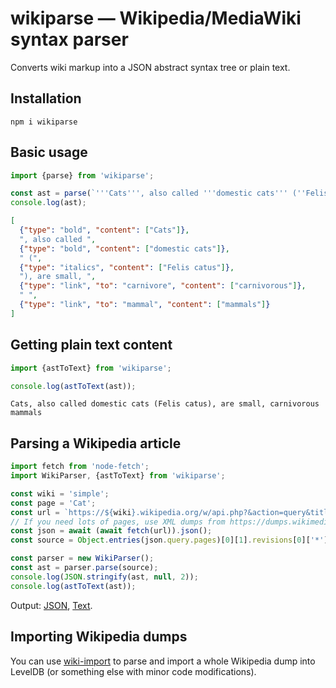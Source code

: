 # wikiparse — Wikipedia/MediaWiki syntax parser

Converts wiki markup into a JSON abstract syntax tree or plain text.

## Installation

```
npm i wikiparse
```

## Basic usage

```javascript
import {parse} from 'wikiparse';

const ast = parse(`'''Cats''', also called '''domestic cats''' (''Felis catus''), are small, [[carnivore|carnivorous]] [[mammal]]s`);
console.log(ast);
```

```json
[
  {"type": "bold", "content": ["Cats"]},
  ", also called ",
  {"type": "bold", "content": ["domestic cats"]},
  " (",
  {"type": "italics", "content": ["Felis catus"]},
  "), are small, ",
  {"type": "link", "to": "carnivore", "content": ["carnivorous"]},
  " ",
  {"type": "link", "to": "mammal", "content": ["mammals"]}
]
```

## Getting plain text content

```javascript
import {astToText} from 'wikiparse';

console.log(astToText(ast));
```

```
Cats, also called domestic cats (Felis catus), are small, carnivorous mammals
```

## Parsing a Wikipedia article

```javascript
import fetch from 'node-fetch';
import WikiParser, {astToText} from 'wikiparse';

const wiki = 'simple';
const page = 'Cat';
const url = `https://${wiki}.wikipedia.org/w/api.php?&action=query&titles=${encodeURIComponent(page)}&prop=revisions&rvprop=content&format=json`;
// If you need lots of pages, use XML dumps from https://dumps.wikimedia.org/
const json = await (await fetch(url)).json();
const source = Object.entries(json.query.pages)[0][1].revisions[0]['*'];

const parser = new WikiParser();
const ast = parser.parse(source);
console.log(JSON.stringify(ast, null, 2));
console.log(astToText(ast));

```

Output: [JSON](https://gist.github.com/yuryshulaev/1357f8b2a1d0a3a6890a4ada953f544c), [Text](https://gist.github.com/yuryshulaev/257a3900f825ea0b72f88e0fc8b70a1a).

## Importing Wikipedia dumps

You can use [wiki-import](https://github.com/yuryshulaev/wiki-import) to parse and import a whole Wikipedia dump into LevelDB (or something else with minor code modifications).
